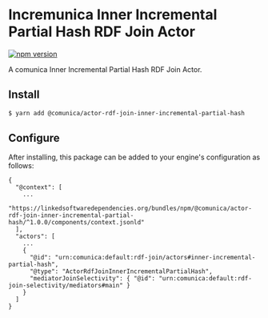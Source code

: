 # Incremunica Inner Incremental Partial Hash RDF Join Actor

[![npm version](https://badge.fury.io/js/@incremunica%2Factor-rdf-join-inner-incremental-partial-hash.svg)](https://badge.fury.io/js/@incremunica%2Factor-rdf-join-inner-incremental-partial-hash)

A comunica Inner Incremental Partial Hash RDF Join Actor.

## Install

```bash
$ yarn add @comunica/actor-rdf-join-inner-incremental-partial-hash
```

## Configure

After installing, this package can be added to your engine's configuration as follows:
```text
{
  "@context": [
    ...
    "https://linkedsoftwaredependencies.org/bundles/npm/@comunica/actor-rdf-join-inner-incremental-partial-hash/^1.0.0/components/context.jsonld"
  ],
  "actors": [
    ...
    {
      "@id": "urn:comunica:default:rdf-join/actors#inner-incremental-partial-hash",
      "@type": "ActorRdfJoinInnerIncrementalPartialHash",
      "mediatorJoinSelectivity": { "@id": "urn:comunica:default:rdf-join-selectivity/mediators#main" }
    }
  ]
}
```
